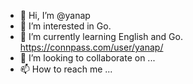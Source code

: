 - 👋 Hi, I’m @yanap
- 👀 I’m interested in Go.
- 🌱 I’m currently learning English and Go. https://connpass.com/user/yanap/
- 💞️ I’m looking to collaborate on ...
- 📫 How to reach me ...


<!---
yanap/yanap is a ✨ special ✨ repository because its `README.md` (this file) appears on your GitHub profile.
You can click the Preview link to take a look at your changes.
--->
